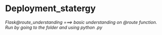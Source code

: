 # Deployment_statergy

###### Flask@route_understanding ===> basic understanding on @route function. Run by going to the folder and using python <filename>.py
